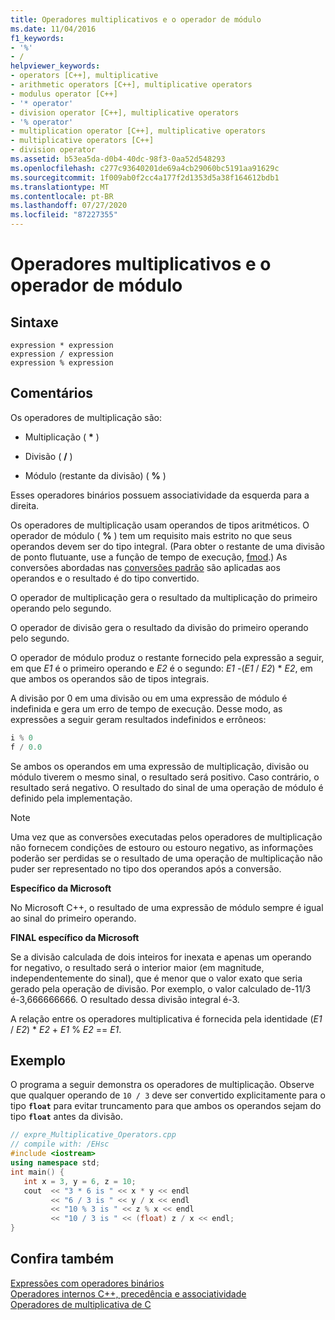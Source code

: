 ```yaml
---
title: Operadores multiplicativos e o operador de módulo
ms.date: 11/04/2016
f1_keywords:
- '%'
- /
helpviewer_keywords:
- operators [C++], multiplicative
- arithmetic operators [C++], multiplicative operators
- modulus operator [C++]
- '* operator'
- division operator [C++], multiplicative operators
- '% operator'
- multiplication operator [C++], multiplicative operators
- multiplicative operators [C++]
- division operator
ms.assetid: b53ea5da-d0b4-40dc-98f3-0aa52d548293
ms.openlocfilehash: c277c93640201de69a4cb29060bc5191aa91629c
ms.sourcegitcommit: 1f009ab0f2cc4a177f2d1353d5a38f164612bdb1
ms.translationtype: MT
ms.contentlocale: pt-BR
ms.lasthandoff: 07/27/2020
ms.locfileid: "87227355"
---
```

# <a name="multiplicative-operators-and-the-modulus-operator"></a>Operadores multiplicativos e o operador de módulo

## <a name="syntax"></a>Sintaxe

```
expression * expression
expression / expression
expression % expression
```

## <a name="remarks"></a>Comentários

Os operadores de multiplicação são:

- Multiplicação ( <strong>\*</strong> )

- Divisão ( **/** )

- Módulo (restante da divisão) ( **%** )

Esses operadores binários possuem associatividade da esquerda para a direita.

Os operadores de multiplicação usam operandos de tipos aritméticos. O operador de módulo ( **%** ) tem um requisito mais estrito no que seus operandos devem ser do tipo integral. (Para obter o restante de uma divisão de ponto flutuante, use a função de tempo de execução, [fmod](../c-runtime-library/reference/fmod-fmodf.md).) As conversões abordadas nas [conversões padrão](standard-conversions.md) são aplicadas aos operandos e o resultado é do tipo convertido.

O operador de multiplicação gera o resultado da multiplicação do primeiro operando pelo segundo.

O operador de divisão gera o resultado da divisão do primeiro operando pelo segundo.

O operador de módulo produz o restante fornecido pela expressão a seguir, em que *E1* é o primeiro operando e *E2* é o segundo: *E1* -(*E1*  /  *E2*) \* *E2*, em que ambos os operandos são de tipos integrais.

A divisão por 0 em uma divisão ou em uma expressão de módulo é indefinida e gera um erro de tempo de execução. Desse modo, as expressões a seguir geram resultados indefinidos e errôneos:

```cpp
i % 0
f / 0.0
```

Se ambos os operandos em uma expressão de multiplicação, divisão ou módulo tiverem o mesmo sinal, o resultado será positivo. Caso contrário, o resultado será negativo. O resultado do sinal de uma operação de módulo é definido pela implementação.

> [!NOTE]
> Uma vez que as conversões executadas pelos operadores de multiplicação não fornecem condições de estouro ou estouro negativo, as informações poderão ser perdidas se o resultado de uma operação de multiplicação não puder ser representado no tipo dos operandos após a conversão.

**Específico da Microsoft**

No Microsoft C++, o resultado de uma expressão de módulo sempre é igual ao sinal do primeiro operando.

**FINAL específico da Microsoft**

Se a divisão calculada de dois inteiros for inexata e apenas um operando for negativo, o resultado será o interior maior (em magnitude, independentemente do sinal), que é menor que o valor exato que seria gerado pela operação de divisão. Por exemplo, o valor calculado de-11/3 é-3,666666666. O resultado dessa divisão integral é-3.

A relação entre os operadores multiplicativa é fornecida pela identidade (*E1*  /  *E2*) \* *E2*  +  *E1*  %  *E2*  ==  *E1*.

## <a name="example"></a>Exemplo

O programa a seguir demonstra os operadores de multiplicação. Observe que qualquer operando de `10 / 3` deve ser convertido explicitamente para o tipo **`float`** para evitar truncamento para que ambos os operandos sejam do tipo **`float`** antes da divisão.

```cpp
// expre_Multiplicative_Operators.cpp
// compile with: /EHsc
#include <iostream>
using namespace std;
int main() {
   int x = 3, y = 6, z = 10;
   cout  << "3 * 6 is " << x * y << endl
         << "6 / 3 is " << y / x << endl
         << "10 % 3 is " << z % x << endl
         << "10 / 3 is " << (float) z / x << endl;
}
```

## <a name="see-also"></a>Confira também

[Expressões com operadores binários](../cpp/expressions-with-binary-operators.md)<br/>
[Operadores internos C++, precedência e associatividade](../cpp/cpp-built-in-operators-precedence-and-associativity.md)<br/>
[Operadores de multiplicativa de C](../c-language/c-multiplicative-operators.md)
